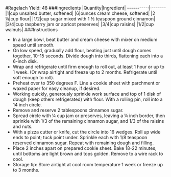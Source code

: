 #Ragelach
Yield: 48
###Ingredients
|Quantity|Ingredient|
----------:|:-------
|1|cup unsalted butter, softened|
|6|ounces cream cheese, softened|
|2 ¼|cup flour|
|1/2|cup sugar mixed with 1 ½ teaspoon ground cinnamon|
|3/4|cup raspberry jam or apricot preserves|
|3/4|cup raisins|
|1/2|cup walnuts|
###Instructions

* In a large bowl, beat butter and cream cheese with mixer on medium speed until smooth.
* On low speed, gradually add flour, beating just until dough comes together, 10-15 seconds. Divide dough into thirds, flattening each into a 6-inch disk.
* Wrap and refrigerate until firm enough to roll out, at least 1 hour or up to 1 week. (Or wrap airtight and freeze up to 2 months. Refrigerate until soft enough to roll).
* Preheat over to 350 degrees F. Line a cookie sheet with parchment or waxed paper for easy cleanup, if desired.
* Working quickly, generously sprinkle work surface and top of 1 disk of dough (keep others refrigerated) with flour. With a rolling pin, roll into a 14 inch circle.
* Remove and reserve 2 tablespoons cinnamon sugar. 
* Spread circle with ¼ cup jam or preserves, leaving a ¼ inch border, then sprinkle with 1/3 of the remaining cinnamon sugar, and 1/3 of the raisins and nuts.
* With a pizza cutter or knife, cut the circle into 16 wedges. Roll up wide ends to point; tuck point under. Sprinkle each with 1/8 teaspoon reserved cinnamon sugar. Repeat with remaining dough and filling.
* Place 2 inches apart on prepared cookie sheet. Bake 18-22 minutes, until bottoms are light brown and tops golden. Remove to a wire rack to cool.
* Storage tip: Store airtight at cool room temperature 1 week or freeze up to 3 months. 

